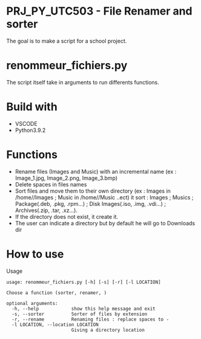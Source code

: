 # PRJ_PY_UTC503 - File Renamer and sorter
The goal is to make a script for a school project.
# renommeur_fichiers.py
The script itself take in arguments to run differents functions.
# Build with
- VSCODE
- Python3.9.2
# Functions
- Rename files (Images and Music) with an incremental name (ex : Image_1.jpg, Image_2.png, Image_3.bmp)
- Delete spaces in files names
- Sort files and move them to their own directory (ex : Images in /home/<user>/Images ; Music in /home/<user>/Music ..ect)
  it sort : Images ; Musics ; Package(.deb, .pkg, .rpm...) ; Disk Images(.iso, .img, .vdi...) ; Archives(.zip, .tar, .xz...).
- If the directory does not exist, it create it.
- The user can indicate a directory but by default he will go to Downloads dir
# How to use
  Usage
  
    usage: renommeur_fichiers.py [-h] [-s] [-r] [-l LOCATION]

    Choose a function (sorter, renamer, )

    optional arguments:
      -h, --help            show this help message and exit
      -s, --sorter          Sorter of files by extension
      -r, --rename          Renaming files : replace spaces to -
      -l LOCATION, --location LOCATION
                            Giving a directory location
